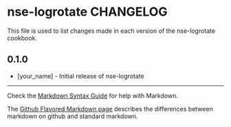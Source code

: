 nse-logrotate CHANGELOG
=======================

This file is used to list changes made in each version of the nse-logrotate cookbook.

0.1.0
-----
- [your_name] - Initial release of nse-logrotate

- - -
Check the [Markdown Syntax Guide](http://daringfireball.net/projects/markdown/syntax) for help with Markdown.

The [Github Flavored Markdown page](http://github.github.com/github-flavored-markdown/) describes the differences between markdown on github and standard markdown.
